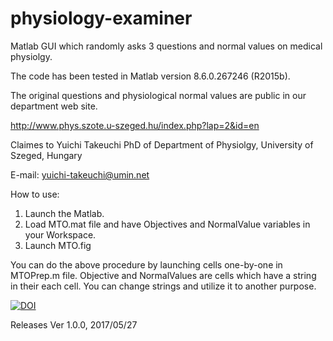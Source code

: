 # physiology-examiner
Matlab GUI which randomly asks 3 questions and normal values on medical physiolgy.

The code has been tested in Matlab version 8.6.0.267246 (R2015b).

The original questions and physiological normal values are public in our department web site.

http://www.phys.szote.u-szeged.hu/index.php?lap=2&id=en

Claimes to Yuichi Takeuchi PhD of Department of Physiolgy, University of Szeged, Hungary

E-mail: yuichi-takeuchi@umin.net

How to use:
1. Launch the Matlab.
2. Load MTO.mat file and have Objectives and NormalValue variables in your Workspace.
3.  Launch MTO.fig

You can do the above procedure by launching cells one-by-one in MTOPrep.m file.
Objective and NormalValues are cells which have a string in their each cell.
You can change strings and utilize it to another purpose.

<a href="https://zenodo.org/badge/latestdoi/92599048"><img src="https://zenodo.org/badge/92599048.svg" alt="DOI"></a>

Releases
Ver 1.0.0, 2017/05/27
